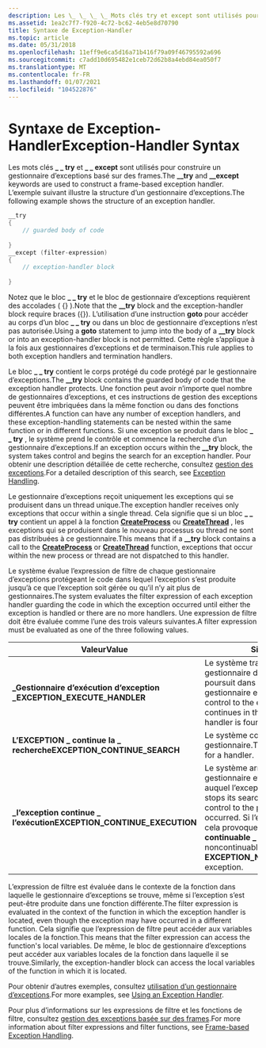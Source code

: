 ```yaml
---
description: Les \_ \_ \_ \_ Mots clés try et except sont utilisés pour construire un gestionnaire d’exceptions basé sur des frames. L’exemple suivant illustre la structure d’un gestionnaire d’exceptions.
ms.assetid: 1ea2c7f7-f920-4c72-bc62-4eb5e8d70790
title: Syntaxe de Exception-Handler
ms.topic: article
ms.date: 05/31/2018
ms.openlocfilehash: 11eff9e6ca5d16a71b416f79a09f46795592a696
ms.sourcegitcommit: c7add10d695482e1ceb72d62b8a4ebd84ea050f7
ms.translationtype: MT
ms.contentlocale: fr-FR
ms.lasthandoff: 01/07/2021
ms.locfileid: "104522876"
---
```

# <a name="exception-handler-syntax"></a><span data-ttu-id="039e4-104">Syntaxe de Exception-Handler</span><span class="sxs-lookup"><span data-stu-id="039e4-104">Exception-Handler Syntax</span></span>

<span data-ttu-id="039e4-105">Les mots clés **\_ \_ try** et **\_ \_ except** sont utilisés pour construire un gestionnaire d’exceptions basé sur des frames.</span><span class="sxs-lookup"><span data-stu-id="039e4-105">The **\_\_try** and **\_\_except** keywords are used to construct a frame-based exception handler.</span></span> <span data-ttu-id="039e4-106">L’exemple suivant illustre la structure d’un gestionnaire d’exceptions.</span><span class="sxs-lookup"><span data-stu-id="039e4-106">The following example shows the structure of an exception handler.</span></span>


```C++
__try 
{
    // guarded body of code 
 
} 
__except (filter-expression) 
{ 
    // exception-handler block 
 
}
```



<span data-ttu-id="039e4-107">Notez que le bloc **\_ \_ try** et le bloc de gestionnaire d’exceptions requièrent des accolades ( {} ).</span><span class="sxs-lookup"><span data-stu-id="039e4-107">Note that the **\_\_try** block and the exception-handler block require braces ({}).</span></span> <span data-ttu-id="039e4-108">L’utilisation d’une instruction **goto** pour accéder au corps d’un bloc **\_ \_ try** ou dans un bloc de gestionnaire d’exceptions n’est pas autorisée.</span><span class="sxs-lookup"><span data-stu-id="039e4-108">Using a **goto** statement to jump into the body of a **\_\_try** block or into an exception-handler block is not permitted.</span></span> <span data-ttu-id="039e4-109">Cette règle s’applique à la fois aux gestionnaires d’exceptions et de terminaison.</span><span class="sxs-lookup"><span data-stu-id="039e4-109">This rule applies to both exception handlers and termination handlers.</span></span>

<span data-ttu-id="039e4-110">Le bloc **\_ \_ try** contient le corps protégé du code protégé par le gestionnaire d’exceptions.</span><span class="sxs-lookup"><span data-stu-id="039e4-110">The **\_\_try** block contains the guarded body of code that the exception handler protects.</span></span> <span data-ttu-id="039e4-111">Une fonction peut avoir n’importe quel nombre de gestionnaires d’exceptions, et ces instructions de gestion des exceptions peuvent être imbriquées dans la même fonction ou dans des fonctions différentes.</span><span class="sxs-lookup"><span data-stu-id="039e4-111">A function can have any number of exception handlers, and these exception-handling statements can be nested within the same function or in different functions.</span></span> <span data-ttu-id="039e4-112">Si une exception se produit dans le bloc **\_ \_ try** , le système prend le contrôle et commence la recherche d’un gestionnaire d’exceptions.</span><span class="sxs-lookup"><span data-stu-id="039e4-112">If an exception occurs within the **\_\_try** block, the system takes control and begins the search for an exception handler.</span></span> <span data-ttu-id="039e4-113">Pour obtenir une description détaillée de cette recherche, consultez [gestion des exceptions](exception-handling.md).</span><span class="sxs-lookup"><span data-stu-id="039e4-113">For a detailed description of this search, see [Exception Handling](exception-handling.md).</span></span>

<span data-ttu-id="039e4-114">Le gestionnaire d’exceptions reçoit uniquement les exceptions qui se produisent dans un thread unique.</span><span class="sxs-lookup"><span data-stu-id="039e4-114">The exception handler receives only exceptions that occur within a single thread.</span></span> <span data-ttu-id="039e4-115">Cela signifie que si un bloc **\_ \_ try** contient un appel à la fonction [**CreateProcess**](/windows/win32/api/processthreadsapi/nf-processthreadsapi-createprocessa) ou [**CreateThread**](/windows/win32/api/processthreadsapi/nf-processthreadsapi-createthread) , les exceptions qui se produisent dans le nouveau processus ou thread ne sont pas distribuées à ce gestionnaire.</span><span class="sxs-lookup"><span data-stu-id="039e4-115">This means that if a **\_\_try** block contains a call to the [**CreateProcess**](/windows/win32/api/processthreadsapi/nf-processthreadsapi-createprocessa) or [**CreateThread**](/windows/win32/api/processthreadsapi/nf-processthreadsapi-createthread) function, exceptions that occur within the new process or thread are not dispatched to this handler.</span></span>

<span data-ttu-id="039e4-116">Le système évalue l’expression de filtre de chaque gestionnaire d’exceptions protégeant le code dans lequel l’exception s’est produite jusqu’à ce que l’exception soit gérée ou qu’il n’y ait plus de gestionnaires.</span><span class="sxs-lookup"><span data-stu-id="039e4-116">The system evaluates the filter expression of each exception handler guarding the code in which the exception occurred until either the exception is handled or there are no more handlers.</span></span> <span data-ttu-id="039e4-117">Une expression de filtre doit être évaluée comme l’une des trois valeurs suivantes.</span><span class="sxs-lookup"><span data-stu-id="039e4-117">A filter expression must be evaluated as one of the three following values.</span></span>



| <span data-ttu-id="039e4-118">Valeur</span><span class="sxs-lookup"><span data-stu-id="039e4-118">Value</span></span>                              | <span data-ttu-id="039e4-119">Signification</span><span class="sxs-lookup"><span data-stu-id="039e4-119">Meaning</span></span>                                                                                                                                                                                                                |
|------------------------------------|------------------------------------------------------------------------------------------------------------------------------------------------------------------------------------------------------------------------|
| <span data-ttu-id="039e4-120">**\_Gestionnaire d’exécution d’exception \_**</span><span class="sxs-lookup"><span data-stu-id="039e4-120">**EXCEPTION\_EXECUTE\_HANDLER**</span></span>    | <span data-ttu-id="039e4-121">Le système transfère le contrôle au gestionnaire d’exceptions, et l’exécution se poursuit dans le frame de pile dans lequel le gestionnaire est trouvé.</span><span class="sxs-lookup"><span data-stu-id="039e4-121">The system transfers control to the exception handler, and execution continues in the stack frame in which the handler is found.</span></span>                                                                                       |
| <span data-ttu-id="039e4-122">**L’EXCEPTION \_ continue la \_ recherche**</span><span class="sxs-lookup"><span data-stu-id="039e4-122">**EXCEPTION\_CONTINUE\_SEARCH**</span></span>    | <span data-ttu-id="039e4-123">Le système continue à rechercher un gestionnaire.</span><span class="sxs-lookup"><span data-stu-id="039e4-123">The system continues to search for a handler.</span></span>                                                                                                                                                                          |
| <span data-ttu-id="039e4-124">**\_l’exception continue \_ l’exécution**</span><span class="sxs-lookup"><span data-stu-id="039e4-124">**EXCEPTION\_CONTINUE\_EXECUTION**</span></span> | <span data-ttu-id="039e4-125">Le système arrête la recherche d’un gestionnaire et retourne le contrôle au point auquel l’exception s’est produite.</span><span class="sxs-lookup"><span data-stu-id="039e4-125">The system stops its search for a handler and returns control to the point at which the exception occurred.</span></span> <span data-ttu-id="039e4-126">Si l’exception n’est pas continue, cela provoque une exception d’exception non **\_ continuable \_** .</span><span class="sxs-lookup"><span data-stu-id="039e4-126">If the exception is noncontinuable, this results in an **EXCEPTION\_NONCONTINUABLE\_EXCEPTION** exception.</span></span> |



 

<span data-ttu-id="039e4-127">L’expression de filtre est évaluée dans le contexte de la fonction dans laquelle le gestionnaire d’exceptions se trouve, même si l’exception s’est peut-être produite dans une fonction différente.</span><span class="sxs-lookup"><span data-stu-id="039e4-127">The filter expression is evaluated in the context of the function in which the exception handler is located, even though the exception may have occurred in a different function.</span></span> <span data-ttu-id="039e4-128">Cela signifie que l’expression de filtre peut accéder aux variables locales de la fonction.</span><span class="sxs-lookup"><span data-stu-id="039e4-128">This means that the filter expression can access the function's local variables.</span></span> <span data-ttu-id="039e4-129">De même, le bloc de gestionnaire d’exceptions peut accéder aux variables locales de la fonction dans laquelle il se trouve.</span><span class="sxs-lookup"><span data-stu-id="039e4-129">Similarly, the exception-handler block can access the local variables of the function in which it is located.</span></span>

<span data-ttu-id="039e4-130">Pour obtenir d’autres exemples, consultez [utilisation d’un gestionnaire d’exceptions](using-an-exception-handler.md).</span><span class="sxs-lookup"><span data-stu-id="039e4-130">For more examples, see [Using an Exception Handler](using-an-exception-handler.md).</span></span>

<span data-ttu-id="039e4-131">Pour plus d’informations sur les expressions de filtre et les fonctions de filtre, consultez [gestion des exceptions basée sur des frames](frame-based-exception-handling.md).</span><span class="sxs-lookup"><span data-stu-id="039e4-131">For more information about filter expressions and filter functions, see [Frame-based Exception Handling](frame-based-exception-handling.md).</span></span>

 

 
